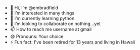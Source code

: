 - 👋 Hi, I’m @embradfield
- 👀 I’m interested in many things
- 🌱 I’m currently learning python
- 💞️ I’m looking to collaborate on nothing...yet
- 📫 How to reach me username at gmail
- 😄 Pronouns: Your choice
- ⚡ Fun fact: I've been retired for 13 years and living in Hawaii

<!---
embradfield/embradfield is a ✨ special ✨ repository because its `README.md` (this file) appears on your GitHub profile.
You can click the Preview link to take a look at your changes.
--->

